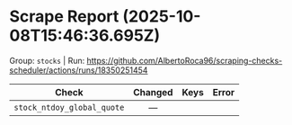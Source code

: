 # Scrape Report (2025-10-08T15:46:36.695Z)

Group: `stocks`  |  Run: https://github.com/AlbertoRoca96/scraping-checks-scheduler/actions/runs/18350251454

| Check | Changed | Keys | Error |
|---|:---:|:--|:--|
| `stock_ntdoy_global_quote` | — |  |  |
